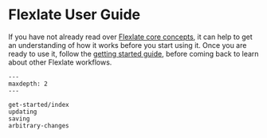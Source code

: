 # Flexlate User Guide

If you have not already read over [Flexlate core concepts](../core-concepts.md),
it can help to get an understanding of how it works before you start using it.
Once you are ready to use it, follow the 
[getting started guide](get-started/index.md), before coming back to learn 
about other Flexlate workflows.

```{toctree}
---
maxdepth: 2
---

get-started/index
updating
saving
arbitrary-changes
```